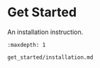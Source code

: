 # Get Started

An installation instruction.

```{toctree}
:maxdepth: 1

get_started/installation.md
```
